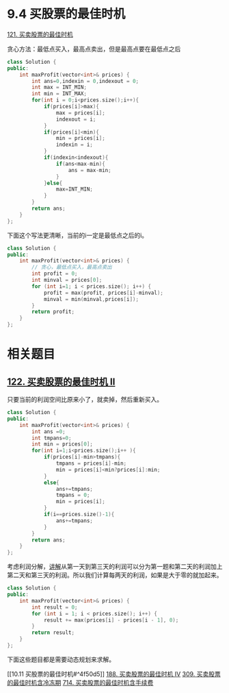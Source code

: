 # 9.4 买股票的最佳时机

[121. 买卖股票的最佳时机](https://leetcode.cn/problems/best-time-to-buy-and-sell-stock/)

贪心方法：最低点买入，最高点卖出，但是最高点要在最低点之后

```cpp
class Solution {
public:
    int maxProfit(vector<int>& prices) {
        int ans=0,indexin = 0,indexout = 0;
        int max = INT_MIN;
        int min = INT_MAX;
        for(int i = 0;i<prices.size();i++){
            if(prices[i]>max){
                max = prices[i];
                indexout = i;
            }
            if(prices[i]<min){
                min = prices[i];
                indexin = i;
            }
            if(indexin<indexout){
                if(ans<max-min){
                    ans = max-min;
                }
            }else{
                max=INT_MIN;
            }
        }
        return ans;
    }
};
```

下面这个写法更清晰，当前的i一定是最低点之后的i。

```cpp
class Solution {
public:
    int maxProfit(vector<int>& prices) {
        // 贪心，最低点买入，最高点卖出
        int profit = 0;
        int minval = prices[0];
        for (int i=1; i < prices.size(); i++) {
            profit = max(profit, prices[i]-minval);
            minval = min(minval,prices[i]);
        }
        return profit;
    }
};
```

# 相关题目

## [122. 买卖股票的最佳时机 II](https://leetcode.cn/problems/best-time-to-buy-and-sell-stock-ii/)

只要当前的利润空间比原来小了，就卖掉，然后重新买入。

```cpp
class Solution {
public:
    int maxProfit(vector<int>& prices) {
        int ans =0;
        int tmpans=0;
        int min = prices[0];
        for(int i=1;i<prices.size();i++ ){
            if(prices[i]-min>tmpans){
                tmpans = prices[i]-min;
                min = prices[i]<min?prices[i]:min;
            }
            else{
                ans+=tmpans;
                tmpans = 0;
                min = prices[i];
            }
            if(i==prices.size()-1){
                ans+=tmpans;
            }
        }
        return ans;
    }
};
```

考虑利润分解，[讲解](https://programmercarl.com/0122.%E4%B9%B0%E5%8D%96%E8%82%A1%E7%A5%A8%E7%9A%84%E6%9C%80%E4%BD%B3%E6%97%B6%E6%9C%BAII.html#%E6%80%9D%E8%B7%AF)从第一天到第三天的利润可以分为第一题和第二天的利润加上第二天和第三天的利润。所以我们计算每两天的利润，如果是大于零的就加起来。

```cpp
class Solution {
public:
    int maxProfit(vector<int>& prices) {
        int result = 0;
        for (int i = 1; i < prices.size(); i++) {
            result += max(prices[i] - prices[i - 1], 0);
        }
        return result;
    }
};
```

下面这些题目都是需要动态规划来求解。

[[10.11 买股票的最佳时机#^4f50d5]]
[188. 买卖股票的最佳时机 IV](https://leetcode.cn/problems/best-time-to-buy-and-sell-stock-iv/)
[309. 买卖股票的最佳时机含冷冻期](https://leetcode.cn/problems/best-time-to-buy-and-sell-stock-with-cooldown/)
[714. 买卖股票的最佳时机含手续费](https://leetcode.cn/problems/best-time-to-buy-and-sell-stock-with-transaction-fee/)